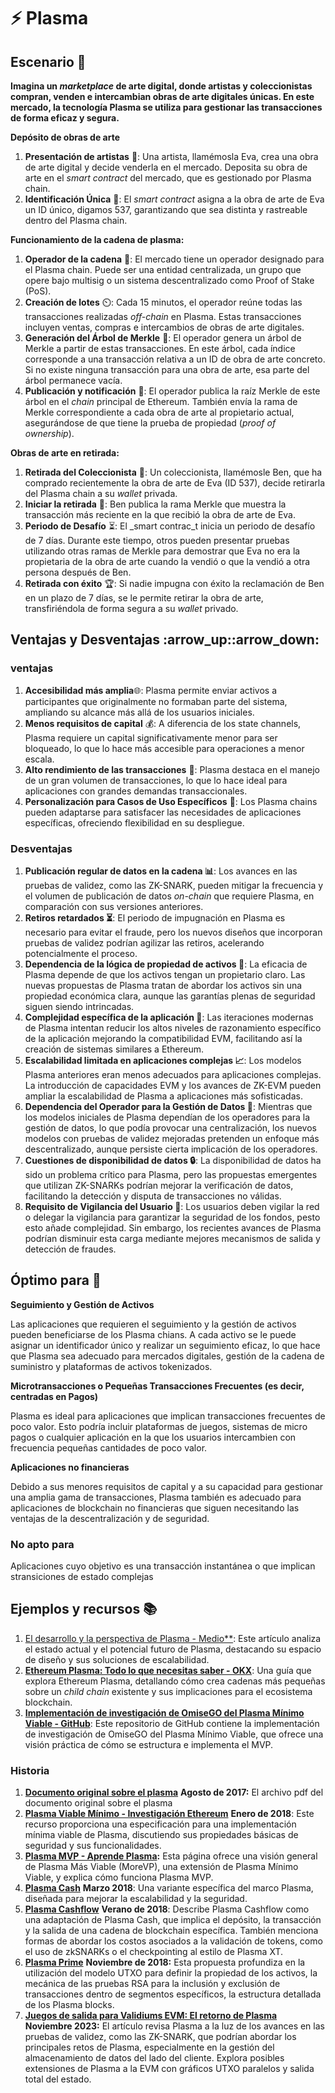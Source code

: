 # ⚡ Plasma

## Escenario 🌟

**Imagina un **_**marketplace**_** de arte digital, donde artistas y coleccionistas compran, venden e intercambian obras de arte digitales únicas. En este mercado, la tecnología Plasma se utiliza para gestionar las transacciones de forma eficaz y segura.**

**Depósito de obras de arte**

1. **Presentación de artistas** 🎨: Una artista, llamémosla Eva, crea una obra de arte digital y decide venderla en el mercado. Deposita su obra de arte en el _smart contract_ del mercado, que es gestionado por Plasma chain.
2. **Identificación Única** 🔢: El _smart contract_ asigna a la obra de arte de Eva un ID único, digamos 537, garantizando que sea distinta y rastreable dentro del Plasma chain.

**Funcionamiento de la cadena de plasma:**

1. **Operador de la cadena** 🔗: El mercado tiene un operador designado para el Plasma chain. Puede ser una entidad centralizada, un grupo que opere bajo multisig o un sistema descentralizado como Proof of Stake (PoS).
2. **Creación de lotes** ⏲️: Cada 15 minutos, el operador reúne todas las transacciones realizadas _off-chain_ en Plasma. Estas transacciones incluyen ventas, compras e intercambios de obras de arte digitales.
3. **Generación del Árbol de Merkle** 🌳: El operador genera un árbol de Merkle a partir de estas transacciones. En este árbol, cada índice corresponde a una transacción relativa a un ID de obra de arte concreto. Si no existe ninguna transacción para una obra de arte, esa parte del árbol permanece vacía.
4. **Publicación y notificación** 📢: El operador publica la raíz Merkle de este árbol en el _chain_ principal de Ethereum. También envía la rama de Merkle correspondiente a cada obra de arte al propietario actual, asegurándose de que tiene la prueba de propiedad (_proof of ownership_).

**Obras de arte en retirada:**

1. **Retirada del Coleccionista** 💼: Un coleccionista, llamémosle Ben, que ha comprado recientemente la obra de arte de Eva (ID 537), decide retirarla del Plasma chain a su _wallet_ privada.
2. **Iniciar la retirada** 🚀: Ben publica la rama Merkle que muestra la transacción más reciente en la que recibió la obra de arte de Eva.
3. **Periodo de Desafío** ⏳: El _smart contrac_t inicia un periodo de desafío de 7 días. Durante este tiempo, otros pueden presentar pruebas utilizando otras ramas de Merkle para demostrar que Eva no era la propietaria de la obra de arte cuando la vendió o que la vendió a otra persona después de Ben.
4. **Retirada con éxito** 🏆: Si nadie impugna con éxito la reclamación de Ben en un plazo de 7 días, se le permite retirar la obra de arte, transfiriéndola de forma segura a su _wallet_ privado.

## Ventajas y Desventajas :arrow\_up::arrow\_down:

### **ventajas**

1. **Accesibilidad más amplia**🌐: Plasma permite enviar activos a participantes que originalmente no formaban parte del sistema, ampliando su alcance más allá de los usuarios iniciales.
2. **Menos requisitos de capital** 💰: A diferencia de los state channels, Plasma requiere un capital significativamente menor para ser bloqueado, lo que lo hace más accesible para operaciones a menor escala.
3. **Alto rendimiento de las transacciones** 🚀: Plasma destaca en el manejo de un gran volumen de transacciones, lo que lo hace ideal para aplicaciones con grandes demandas transaccionales.
4. **Personalización para Casos de Uso Específicos** 🔧: Los Plasma chains pueden adaptarse para satisfacer las necesidades de aplicaciones específicas, ofreciendo flexibilidad en su despliegue.

### Desventajas

1. **Publicación regular de datos en la cadena 📊**: Los avances en las pruebas de validez, como las ZK-SNARK, pueden mitigar la frecuencia y el volumen de publicación de datos _on-chain_ que requiere Plasma, en comparación con sus versiones anteriores.
2. **Retiros retardados ⏳**: El periodo de impugnación en Plasma es necesario para evitar el fraude, pero los nuevos diseños que incorporan pruebas de validez podrían agilizar las retiros, acelerando potencialmente el proceso.
3. **Dependencia de la lógica de propiedad de activos 🔑**: La eficacia de Plasma depende de que los activos tengan un propietario claro. Las nuevas propuestas de Plasma tratan de abordar los activos sin una propiedad económica clara, aunque las garantías plenas de seguridad siguen siendo intrincadas.
4. **Complejidad específica de la aplicación 🧩**: Las iteraciones modernas de Plasma intentan reducir los altos niveles de razonamiento específico de la aplicación mejorando la compatibilidad EVM, facilitando así la creación de sistemas similares a Ethereum.
5. **Escalabilidad limitada en aplicaciones complejas 📈**: Los modelos Plasma anteriores eran menos adecuados para aplicaciones complejas. La introducción de capacidades EVM y los avances de ZK-EVM pueden ampliar la escalabilidad de Plasma a aplicaciones más sofisticadas.
6. **Dependencia del Operador para la Gestión de Datos 👥**: Mientras que los modelos iniciales de Plasma dependían de los operadores para la gestión de datos, lo que podía provocar una centralización, los nuevos modelos con pruebas de validez mejoradas pretenden un enfoque más descentralizado, aunque persiste cierta implicación de los operadores.
7. **Cuestiones de disponibilidad de datos 🔒**: La disponibilidad de datos ha sido un problema crítico para Plasma, pero las propuestas emergentes que utilizan ZK-SNARKs podrían mejorar la verificación de datos, facilitando la detección y disputa de transacciones no válidas.
8. **Requisito de Vigilancia del Usuario 👀**: Los usuarios deben vigilar la red o delegar la vigilancia para garantizar la seguridad de los fondos, pesto esto añade complejidad. Sin embargo, los recientes avances de Plasma podrían disminuir esta carga mediante mejores mecanismos de salida y detección de fraudes.

## Óptimo para 🎯

**Seguimiento y Gestión de Activos**

Las aplicaciones que requieren el seguimiento y la gestión de activos pueden beneficiarse de los Plasma chians. A cada activo se le puede asignar un identificador único y realizar un seguimiento eficaz, lo que hace que Plasma sea adecuado para mercados digitales, gestión de la cadena de suministro y plataformas de activos tokenizados.

**Microtransacciones o Pequeñas Transacciones Frecuentes (es decir, centradas en Pagos)**

Plasma es ideal para aplicaciones que implican transacciones frecuentes de poco valor. Esto podría incluir plataformas de juegos, sistemas de micro pagos o cualquier aplicación en la que los usuarios intercambien con frecuencia pequeñas cantidades de poco valor.

**Aplicaciones no financieras**

Debido a sus menores requisitos de capital y a su capacidad para gestionar una amplia gama de transacciones, Plasma también es adecuado para aplicaciones de blockchain no financieras que siguen necesitando las ventajas de la descentralización y de seguridad.

### No apto para

Aplicaciones cuyo objetivo es una transacción instantánea o que implican stransiciones de estado complejas

## Ejemplos y recursos 📚

1. [El desarrollo y la perspectiva de Plasma - Medio\*\*](https://medium.com/@Web3comVC/el-desarrollo-y-la-prospectiva-de-plasma-42eed0838a3f): Este artículo analiza el estado actual y el potencial futuro de Plasma, destacando su espacio de diseño y sus soluciones de escalabilidad.
2. [**Ethereum Plasma: Todo lo que necesitas saber - OKX**](https://www.okx.com/learn/ethereum-plasma-guide): Una guía que explora Ethereum Plasma, detallando cómo crea cadenas más pequeñas sobre un _child chain_ existente y sus implicaciones para el ecosistema blockchain.
3. [**Implementación de investigación de OmiseGO del Plasma Mínimo Viable - GitHub**](https://github.com/omgnetwork/plasma-mvp): Este repositorio de GitHub contiene la implementación de investigación de OmiseGO del Plasma Mínimo Viable, que ofrece una visión práctica de cómo se estructura e implementa el MVP.

### Historia

1. [**Documento original sobre el plasma**](http://plasma.io/plasma-deprecated.pdf) **Agosto de 2017:** El archivo pdf del documento original sobre el plasma
2. [**Plasma Viable Mínimo - Investigación Ethereum**](https://ethresear.ch/t/minimal-viable-plasma/426) **Enero de 2018**: Este recurso proporciona una especificación para una implementación mínima viable de Plasma, discutiendo sus propiedades básicas de seguridad y sus funcionalidades.
3. [**Plasma MVP - Aprende Plasma**](https://www.learnplasma.org/en/learn/mvp.html)**:** Esta página ofrece una visión general de Plasma Más Viable (MoreVP), una extensión de Plasma Mínimo Viable, y explica cómo funciona Plasma MVP.
4. [**Plasma Cash**](https://ethresear.ch/t/plasma-cash-plasma-with-much-less-per-user-data-checking/1298) **Marzo 2018**: Una variante específica del marco Plasma, diseñada para mejorar la escalabilidad y la seguridad.
5. [**Plasma Cashflow**](https://hackmd.io/DgzmJIRjSzCYvl4lUjZXNQ?view#%F0%9F%9A%AA-Exit) **Verano de 2018**: Describe Plasma Cashflow como una adaptación de Plasma Cash, que implica el depósito, la transacción y la salida de una cadena de blockchain específica. También menciona formas de abordar los costos asociados a la validación de tokens, como el uso de zkSNARKs o el checkpointing al estilo de Plasma XT.
6. [**Plasma Prime**](https://ethresear.ch/t/plasma-prime-design-proposal/4222) **Noviembre de 2018:** Esta propuesta profundiza en la utilización del modelo UTXO para definir la propiedad de los activos, la mecánica de las pruebas RSA para la inclusión y exclusión de transacciones dentro de segmentos específicos, la estructura detallada de los Plasma blocks.
7. [**Juegos de salida para Validiums EVM: El retorno de Plasma**](https://vitalik.eth.limo/general/2023/11/14/neoplasma.html) **Noviembre 2023:** El artículo revisa Plasma a la luz de los avances en las pruebas de validez, como las ZK-SNARK, que podrían abordar los principales retos de Plasma, especialmente en la gestión del almacenamiento de datos del lado del cliente. Explora posibles extensiones de Plasma a la EVM con gráficos UTXO paralelos y salida total del estado.
